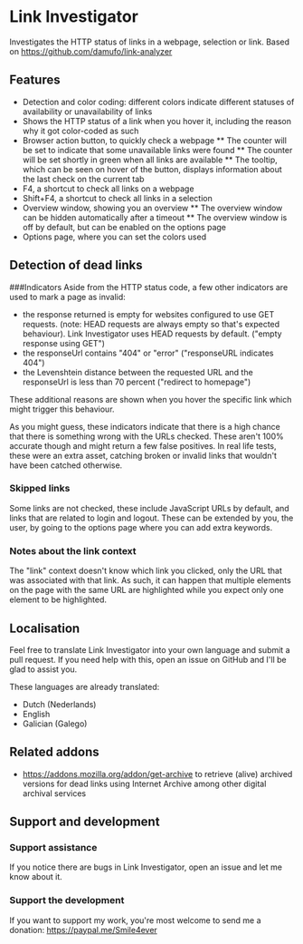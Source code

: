# Link Investigator

Investigates the HTTP status of links in a webpage, selection or link. Based on  https://github.com/damufo/link-analyzer

## Features
* Detection and color coding: different colors indicate different statuses of availability or unavailability of links
* Shows the HTTP status of a link when you hover it, including the reason why it got color-coded as such
* Browser action button, to quickly check a webpage
** The counter will be set to indicate that some unavailable links were found
** The counter will be set shortly in green when all links are available
** The tooltip, which can be seen on hover of the button, displays information about the last check on the current tab
* F4, a shortcut to check all links on a webpage
* Shift+F4, a shortcut to check all links in a selection
* Overview window, showing you an overview
** The overview window can be hidden automatically after a timeout
** The overview window is off by default, but can be enabled on the options page
* Options page, where you can set the colors used

## Detection of dead links
###Indicators
Aside from the HTTP status code, a few other indicators are used to mark a page as invalid:
* the response returned is empty for websites configured to use GET requests. (note: HEAD requests are always empty so that's expected behaviour). Link Investigator uses HEAD requests by default. ("empty response using GET")
* the responseUrl contains "404" or "error" ("responseURL indicates 404")
* the Levenshtein distance between the requested URL and the responseUrl is less than 70 percent ("redirect to homepage")

These additional reasons are shown when you hover the specific link which might trigger this behaviour.

As you might guess, these indicators indicate that there is a high chance that there is something wrong with the URLs checked. These aren't 100% accurate though and might return a few false positives. In real life tests, these were an extra asset, catching broken or invalid links that wouldn't have been catched otherwise.

[//]: # (If you'd like to disable these extra indicators, you can do that on the options page. -- TODO: FIXME)

### Skipped links
Some links are not checked, these include JavaScript URLs by default, and links that are related to login and logout. These can be extended by you, the user, by going to the options page where you can add extra keywords.

### Notes about the link context
The "link" context doesn't know which link you clicked, only the URL that was associated with that link. As such, it can happen that multiple elements on the page with the same URL are highlighted while you expect only one element to be highlighted.

## Localisation
Feel free to translate Link Investigator into your own language and submit a pull request. If you need help with this, open an issue on GitHub and I'll be glad to assist you.

These languages are already translated:
* Dutch (Nederlands)
* English
* Galician (Galego)

## Related addons
* https://addons.mozilla.org/addon/get-archive to retrieve (alive) archived versions for dead links using Internet Archive among other digital archival services

## Support and development
### Support assistance
If you notice there are bugs in Link Investigator, open an issue and let me know about it.

### Support the development
If you want to support my work, you're most welcome to send me a donation: https://paypal.me/Smile4ever
